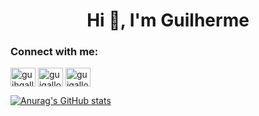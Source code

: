 <h1 align="center">Hi 👋, I'm Guilherme</h1>
<h3 align="left">Connect with me:</h3>
<p align="left">
<a href="https://twitter.com/guihgallo" target="blank"><img align="center" src="https://cdn.jsdelivr.net/npm/simple-icons@3.0.1/icons/twitter.svg" alt="guihgallo" height="30" width="40" /></a>
<a href="https://linkedin.com/in/guigallo" target="blank"><img align="center" src="https://cdn.jsdelivr.net/npm/simple-icons@3.0.1/icons/linkedin.svg" alt="guigallo" height="30" width="40" /></a>
<a href="https://instagram.com/guigallo1" target="blank"><img align="center" src="https://cdn.jsdelivr.net/npm/simple-icons@3.0.1/icons/instagram.svg" alt="guigallo1" height="30" width="40" /></a>
</p>


[![Anurag's GitHub stats](https://github-readme-stats.vercel.app/api?username=guigallo&theme=dracula&count_private=true&show_icons=true&hide=contribs,stars&hide_border=true)](https://github.com/anuraghazra/github-readme-stats)
